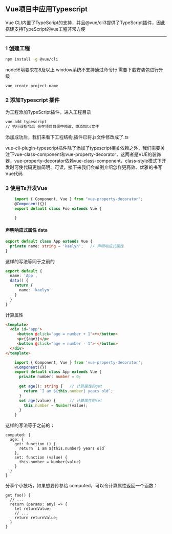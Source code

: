 ## Vue项目中应用Typescript

Vue CLI内置了TypeScript的支持，并且@vue/cli3提供了TypeScript插件，因此搭建支持TypeScript的vue工程非常方便

---

### 1 创建工程

```bash
npm install -g @vue/cli
```

node环境要求在8及以上 window系统不支持通过命令行 需要下载安装包进行升级

```bash
vue create project-name
```

### 2 添加Typescript 插件
为工程添加TypeScript插件，进入工程目录

```bash
vue add typescript
// 执行该指令后 会在项目目录中修改、或添加ts文件
```
添加成功后，我们来看下工程结构,插件已将.js文件修改成了.ts

vue-cli-plugin-typescript插件除了添加了typescript相关依赖之外，我们需要关注下vue-class-component和vue-property-decorator，这两者是VUE的装饰器，vue-property-decorator依赖vue-class-component，class-style模式下开发时可使代码更加简明、可读，接下来我们会举例介绍怎样更高效、优雅的书写Vue代码



### 3 使用Ts开发Vue

```typescript
	import { Component, Vue } from "vue-property-decorator";
	@Component({})
	export default class Foo extends Vue {

	}

```

#### 声明响应式属性 data

```typescript
export default class App extends Vue {
  private name: string = 'kaelyn';   // 声明响应式属性
}
```

这样的写法等同于之前的

```typescript
export default {
  name: 'App',
  data() {
    return {
      name: 'kaelyn'
    }
  }
}
```

计算属性

```html
<template>
  <div id="app">
     <button @click="age = number + 1">+</button>
     <p>{{age}}</p>
     <button @click="age = number - 1">-</button>
  </div>
</template>
```

```typescript
	import { Component, Vue } from 'vue-property-decorator';
	@Component({})
	export default class App extends Vue {
	  private number: number = 0;
	
	  get age(): string {   // 计算属性的get
	    return `I am ${this.number} years old`;
	  }
	  set age(value) {      // 计算属性的set
	    this.number = Number(value);
  	  }
	}

```

这样的写法等于之前的：

```
computed: {
  age: {
    get: function () {
      return `I am ${this.number} years old`
    },
    set: function (value) {
      this.number = Number(value)
    }
  }
}
```

分享个小技巧，如果想要传参给 computed，可以令计算属性返回一个函数：

```
get foo() {
  // ...
  return (params: any) => {
  	let returnValue;
    // ...
    return returnValue; 
  }
}
```
